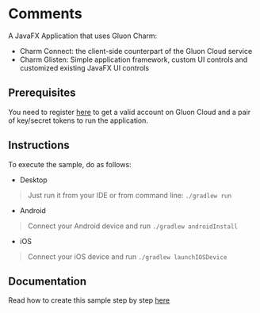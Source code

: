 
Comments
========

 A JavaFX Application that uses Gluon Charm: 

 - Charm Connect: the client-side counterpart of the Gluon Cloud service 
 - Charm Glisten: Simple application framework, custom UI controls and customized existing JavaFX UI controls

Prerequisites
-------------

You need to register [here](http://gluonhq.com/products/cloud/register/) to get a valid account on Gluon Cloud and a pair of key/secret tokens to run the application.

Instructions
-----------------
To execute the sample, do as follows:

* Desktop
> Just run it from your IDE or from command line: `./gradlew run`
* Android
> Connect your Android device and run `./gradlew androidInstall`
* iOS
> Connect your iOS device and run `./gradlew launchIOSDevice`

Documentation
-------------

Read how to create this sample step by step [here](http://docs.gluonhq.com/samples/comments/)
